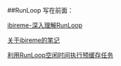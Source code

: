 ##RunLoop
写在前面：

[ibireme-深入理解RunLoop](http://blog.ibireme.com/2015/05/18/runloop/)

[关于ibireme的笔记](http://finb.github.io/blog/2016/01/06/ios-runloop-xue-xi-and-yong-runloopshi-xian-dang-cheng-xu-kong-xian-shi-,zhi-xing-mou-xie-dai-ma/)

[利用RunLoop空闲时间执行预缓存任务](http://blog.sunnyxx.com/2015/05/17/cell-height-calculation/)






